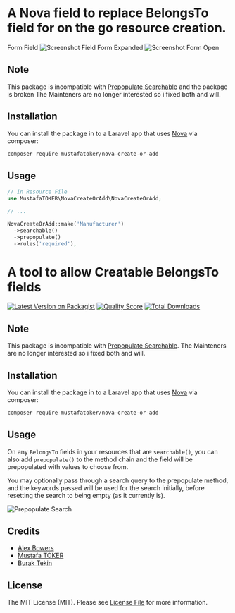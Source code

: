 # A Nova field to replace BelongsTo field for on the go resource creation.

Form Field 
![Screenshot Field](https://github.com/shivanshrajpoot/nova-create-or-add/raw/master/nova-create-or-add-form.png)
Form Expanded
![Screenshot Form Open](https://github.com/shivanshrajpoot/nova-create-or-add/raw/master/nova-create-or-add-form-open.png)

## Note
This package is incompatible with [Prepopulate Searchable](https://github.com/alexbowers/nova-prepopulate-searchable) and the package is broken  The Mainteners are no longer interested so i fixed both and will.

## Installation

You can install the package in to a Laravel app that uses [Nova](https://nova.laravel.com) via composer:

```bash
composer require mustafatoker/nova-create-or-add
```
## Usage

```php
// in Resource File
use MustafaTOKER\NovaCreateOrAdd\NovaCreateOrAdd;

// ...

NovaCreateOrAdd::make('Manufacturer')
  ->searchable()
  ->prepopulate()
  ->rules('required'),
```












# A tool to allow Creatable BelongsTo fields

[![Latest Version on Packagist](https://img.shields.io/packagist/v/alexbowers/nova-prepopulate-searchable.svg?style=flat-square)](https://packagist.org/packages/alexbowers/nova-prepopulate-searchable)
[![Quality Score](https://img.shields.io/scrutinizer/g/alexbowers/nova-prepopulate-searchable.svg?style=flat-square)](https://scrutinizer-ci.com/g/alexbowers/nova-prepopulate-searchable)
[![Total Downloads](https://img.shields.io/packagist/dt/alexbowers/nova-prepopulate-searchable.svg?style=flat-square)](https://packagist.org/packages/alexbowers/nova-prepopulate-searchable)

## Note
This package is incompatible with [Prepopulate Searchable](https://github.com/alexbowers/nova-prepopulate-searchable). The Mainteners are no longer interested so i fixed both and will.

## Installation

You can install the package in to a Laravel app that uses [Nova](https://nova.laravel.com) via composer:

```bash
composer require mustafatoker/nova-create-or-add
```

## Usage

On any `BelongsTo` fields in your resources that are `searchable()`, you can also add `prepopulate()` to the method chain and the field will be prepopulated with values to choose from.

You may optionally pass through a search query to the prepopulate method, and the keywords passed will be used for
the search initially, before resetting the search to being empty (as it currently is).

![Prepopulate Search](https://github.com/alexbowers/nova-prepopulate-searchable/blob/master/screenshots/example.gif?raw=true)


## Credits

- [Alex Bowers](https://github.com/alexbowers)
- [Mustafa TOKER](https://github.com/mustafatoker)
- [Burak Tekin](https://github.com/tekinburak)

## License

The MIT License (MIT). Please see [License File](LICENSE.md) for more information.